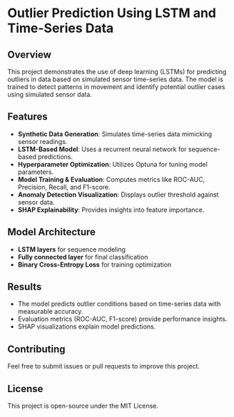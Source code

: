 # Outlier Prediction Using LSTM and Time-Series Data

## Overview
This project demonstrates the use of deep learning (LSTMs) for predicting outliers in data based on simulated sensor time-series data. The model is trained to detect patterns in movement and identify potential outlier cases using simulated sensor data.

## Features
- **Synthetic Data Generation**: Simulates time-series data mimicking sensor readings.
- **LSTM-Based Model**: Uses a recurrent neural network for sequence-based predictions.
- **Hyperparameter Optimization**: Utilizes Optuna for tuning model parameters.
- **Model Training & Evaluation**: Computes metrics like ROC-AUC, Precision, Recall, and F1-score.
- **Anomaly Detection Visualization**: Displays outlier threshold against sensor data.
- **SHAP Explainability**: Provides insights into feature importance.

## Model Architecture
- **LSTM layers** for sequence modeling
- **Fully connected layer** for final classification
- **Binary Cross-Entropy Loss** for training optimization

## Results
- The model predicts outlier conditions based on time-series data with measurable accuracy.
- Evaluation metrics (ROC-AUC, F1-score) provide performance insights.
- SHAP visualizations explain model predictions.

## Contributing
Feel free to submit issues or pull requests to improve this project.

## License
This project is open-source under the MIT License.

